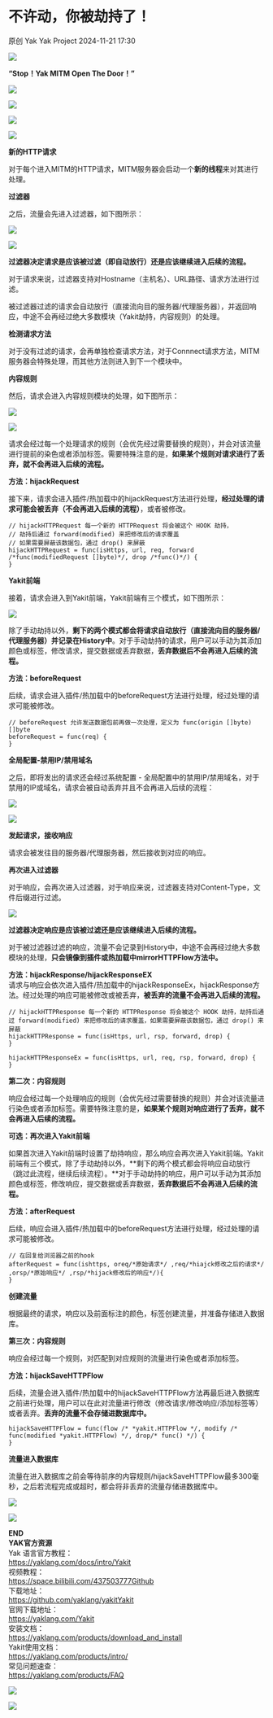 #  不许动，你被劫持了！   
原创 Yak  Yak Project   2024-11-21 17:30  
  
![](/articles/wechat2md-57d4b38fb5fac67b077017855ed50c43.gif)  
  
**“Stop！Yak MITM Open The Door！”**  
  
![](/articles/wechat2md-453a18f9a64ce2de4933ccbf55b2d8d0.png)  
  
  
![](/articles/wechat2md-3c7b63447b178dca759252db58a2f6c2.png)  
  
![](/articles/wechat2md-f621828bf5430c233882a6dd3f300e78.png)  
  
![](/articles/wechat2md-24cd8d46a35dbc5f9da4309774affe8d.png)  
  
**新的HTTP请求**  
  
  
  
对于每个进入MITM的HTTP请求，MITM服务器会启动一个**新的线程**来对其进行处理。  
  
**过滤器**  
  
  
  
之后，流量会先进入过滤器，如下图所示：  
  
![](/articles/wechat2md-d43aabc6d8fb56f590ef43d0d9789eca.png)  
  
![](/articles/wechat2md-aa61d33bccc145da7ede228853cff3e1.png)  
  
**过滤器决定请求是应该被过滤（即自动放行）还是应该继续进入后续的流程。**  
  
对于请求来说，过滤器支持对Hostname（主机名）、URL路径、请求方法进行过滤。  
  
被过滤器过滤的请求会自动放行（直接流向目的服务器/代理服务器），并返回响应，中途不会再经过绝大多数模块（Yakit劫持，内容规则）的处理。  
  
**检测请求方法**  
  
对于没有过滤的请求，会再单独检查请求方法，对于Connnect请求方法，MITM服务器会特殊处理，而其他方法则进入到下一个模块中。  
  
**内容规则**  
  
然后，请求会进入内容规则模块的处理，如下图所示：  
  
![](/articles/wechat2md-763bda0a2e16966996bc4d37c6d9c17a.png)  
  
![](/articles/wechat2md-29cd3584b1298b5ada48b25868ccce08.png)  
  
请求会经过每一个处理请求的规则（会优先经过需要替换的规则），并会对该流量进行提前的染色或者添加标签。需要特殊注意的是，**如果某个规则对请求进行了丢弃，就不会再进入后续的流程。**  
  
**方法：hijackRequest**  
  
接下来，请求会进入插件/热加载中的hijackRequest方法进行处理，**经过处理的请求可能会被丢弃（不会再进入后续的流程）**，或者被修改。  
```
// hijackHTTPRequest 每一个新的 HTTPRequest 将会被这个 HOOK 劫持，
// 劫持后通过 forward(modified) 来把修改后的请求覆盖
// 如果需要屏蔽该数据包，通过 drop() 来屏蔽
hijackHTTPRequest = func(isHttps, url, req, forward /*func(modifiedRequest []byte)*/, drop /*func()*/) {
}
```  
  
**Yakit前端**  
  
  
接着，请求会进入到Yakit前端，Yakit前端有三个模式，如下图所示：  
  
![](/articles/wechat2md-9f65f8062cae3ea1c1033691d128b4d5.png)  
  
除了手动劫持以外，**剩下的两个模式都会将请求自动放行（直接流向目的服务器/代理服务器）并记录在History中**。对于手动劫持的请求，用户可以手动为其添加颜色或标签，修改请求，提交数据或丢弃数据，**丢弃数据后不会再进入后续的流程。**  
  
**方法：beforeRequest**  
  
  
后续，请求会进入插件/热加载中的beforeRequest方法进行处理，经过处理的请求可能被修改。  
```
// beforeRequest 允许发送数据包前再做一次处理，定义为 func(origin []byte) []byte
beforeRequest = func(req) {
}
```  
  
**全局配置-禁用IP/禁用域名**  
  
  
之后，即将发出的请求还会经过系统配置 - 全局配置中的禁用IP/禁用域名，对于禁用的IP或域名，请求会被自动丢弃并且不会再进入后续的流程：  
  
![](/articles/wechat2md-faf116a15689a391bbda8138795acf64.png)  
  
![](/articles/wechat2md-b4fd2ea4f1113cc04b5b41efe587342d.png)  
  
**发起请求，接收响应**  
  
请求会被发往目的服务器/代理服务器，然后接收到对应的响应。  
  
**再次进入过滤器**  
  
  
对于响应，会再次进入过滤器，对于响应来说，过滤器支持对Content-Type，文件后缀进行过滤。  
  
![](/articles/wechat2md-aa61d33bccc145da7ede228853cff3e1.png)  
  
**过滤器决定响应是应该被过滤还是应该继续进入后续的流程。**  
  
对于被过滤器过滤的响应，流量不会记录到History中，中途不会再经过绝大多数模块的处理，**只会镜像到插件或热加载中mirrorHTTPFlow方法中。**  
  
**方法：hijackResponse/hijackResponseEX**  
请求与响应会依次进入插件/热加载中的hijackResponseEx，hijackResponse方法。经过处理的响应可能被修改或被丢弃，**被丢弃的流量不会再进入后续的流程。**  
```
// hijackHTTPResponse 每一个新的 HTTPResponse 将会被这个 HOOK 劫持，劫持后通过 forward(modified) 来把修改后的请求覆盖，如果需要屏蔽该数据包，通过 drop() 来屏蔽
hijackHTTPResponse = func(isHttps, url, rsp, forward, drop) {
}

hijackHTTPResponseEx = func(isHttps, url, req, rsp, forward, drop) {
}
```   
  
**第二次：内容规则**  
  
  
响应会经过每一个处理响应的规则（会优先经过需要替换的规则）并会对该流量进行染色或者添加标签。需要特殊注意的是，**如果某个规则对响应进行了丢弃，就不会再进入后续的流程。**  
  
**可选：再次进入Yakit前端**  
  
  
如果首次进入Yakit前端时设置了劫持响应，那么响应会再次进入Yakit前端。Yakit前端有三个模式，除了手动劫持以外，**剩下的两个模式都会将响应自动放行（跳过此流程，继续后续流程）。**对于手动劫持的响应，用户可以手动为其添加颜色或标签，修改响应，提交数据或丢弃数据，**丢弃数据后不会再进入后续的流程。**  
  
**方法：afterRequest**  
  
  
后续，响应会进入插件/热加载中的beforeRequest方法进行处理，经过处理的请求可能被修改。  
```
// 在回复给浏览器之前的hook
afterRequest = func(ishttps, oreq/*原始请求*/ ,req/*hiajck修改之后的请求*/ ,orsp/*原始响应*/ ,rsp/*hijack修改后的响应*/){
}
```  
  
**创建流量**  
  
根据最终的请求，响应以及前面标注的颜色，标签创建流量，并准备存储进入数据库。  
  
**第三次：内容规则**  
  
  
响应会经过每一个规则，对匹配到对应规则的流量进行染色或者添加标签。  
  
**方法：hijackSaveHTTPFlow**  
  
  
后续，流量会进入插件/热加载中的hijackSaveHTTPFlow方法再最后进入数据库之前进行处理，用户可以在此对流量进行修改（修改请求/修改响应/添加标签等）或者丢弃。**丢弃的流量不会存储进数据库中。**  
```
hijackSaveHTTPFlow = func(flow /* *yakit.HTTPFlow */, modify /* func(modified *yakit.HTTPFlow) */, drop/* func() */) {
}
```  
**流量进入数据库**  
  
  
流量在进入数据库之前会等待前序的内容规则/hijackSaveHTTPFlow最多300毫秒，之后若流程完成或超时，都会将非丢弃的流量存储进数据库中。  
  
![](/articles/wechat2md-77d3be52a9fdd5b59875666fdfcc2224.png)  
  
![](/articles/wechat2md-98932c26282bb7a1991c9331fbb46e3f.png)  
  
  
**END**  
**YAK官方资源**  
Yak 语言官方教程：  
https://yaklang.com/docs/intro/Yakit   
视频教程：  
https://space.bilibili.com/437503777Github  
下载地址：  
https://github.com/yaklang/yakitYakit  
官网下载地址：  
https://yaklang.com/Yakit  
安装文档：  
https://yaklang.com/products/download_and_install  
Yakit使用文档：  
https://yaklang.com/products/intro/  
常见问题速查：  
https://yaklang.com/products/FAQ  
  
![](/articles/wechat2md-8764ec1e71cc199b4b0b0bfb3a12e542.other)  
  
![](/articles/wechat2md-304b45488320344b4c7cdbd5759ee4e8.gif) 
  
  
